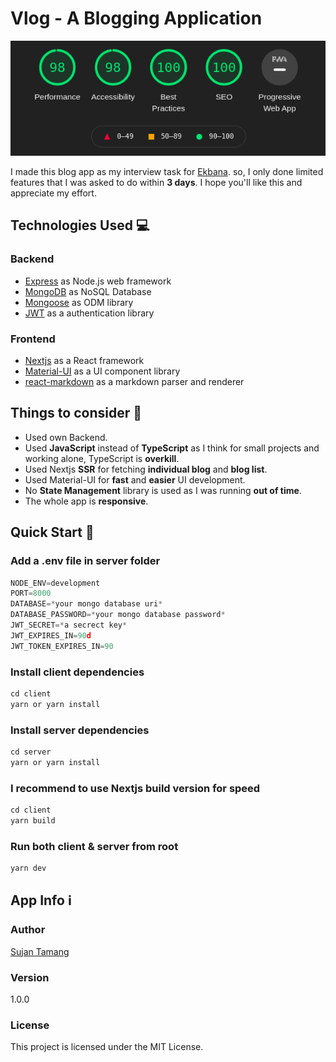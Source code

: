 # Vlog - A Blogging Application

<p align="center">
  <img src="client/public/lighthouse-report.png">
</p>

I made this blog app as my interview task for [Ekbana](https://ekbana.com/).
so, I only done limited features that I was asked to do within **3 days**.
I hope you'll like this and appreciate my effort.

## Technologies Used 💻

### Backend

- [Express](https://expressjs.com/) as Node.js web framework
- [MongoDB](https://www.mongodb.com/) as NoSQL Database
- [Mongoose](https://mongoosejs.com/) as ODM library
- [JWT](https://github.com/auth0/node-jsonwebtoken) as a authentication library

### Frontend

- [Nextjs](https://nextjs.org/) as a React framework
- [Material-UI](https://material-ui.com/) as a UI component library
- [react-markdown](https://github.com/remarkjs/react-markdown) as a markdown parser and renderer

## Things to consider 🤔

- Used own Backend.
- Used **JavaScript** instead of **TypeScript** as I think for small projects and working alone, TypeScript is **overkill**.
- Used Nextjs **SSR** for fetching **individual blog** and **blog list**.
- Used Material-UI for **fast** and **easier** UI development.
- No **State Management** library is used as I was running **out of time**.
- The whole app is **responsive**.

## Quick Start 🚀

### Add a .env file in server folder

```js
NODE_ENV=development
PORT=8000
DATABASE=*your mongo database uri*
DATABASE_PASSWORD=*your mongo database password*
JWT_SECRET=*a secrect key*
JWT_EXPIRES_IN=90d
JWT_TOKEN_EXPIRES_IN=90
```

### Install client dependencies

```js
cd client
yarn or yarn install
```

### Install server dependencies

```js
cd server
yarn or yarn install
```

### I recommend to use Nextjs build version for speed

```js
cd client
yarn build
```

### Run both client & server from root

```js
yarn dev
```

## App Info ℹ️

### Author

[Sujan Tamang](http://sujantmg.com.np)

### Version

1.0.0

### License

This project is licensed under the MIT License.
